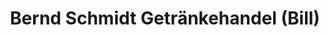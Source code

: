 ---
title: "Bernd Schmidt Getränkehandel (Bill)"
url: /usingen/bernd-schmidt-getraenkehandel-bill/
shop: Getränke
---
